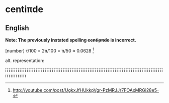 # centiπde
## English

**Note: The previously instated spelling ~~centipπde~~ is incorrect.**

[number] τ/100 = 2π/100 = π/50 ≈ 0.0628
[^1]

alt. representation:

īīīīīīīīīīīīīīīīīīīīīīīīīīīīīīīīīīīīīīīīīīīīīīīīīīīīīīīīīīīīīīīīīīīīīīīīīīīīīīīīīīīīīīīīīīīīīīīīīīīī

[^1]: <http://youtube.com/post/UgkxJfHUkkpVgr-PzMRJJr7FOAxMRGi28e5->
